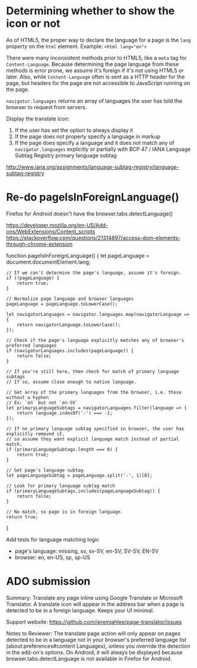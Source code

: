 # Determining whether to show the icon or not

As of HTML5, the proper way to declare the language for a page is the `lang` property on the `html` element. Example: `<html lang="en">`

There were many inconsistent methods prior to HTML5, like a `meta` tag for `Content-Language`. Because determining the page language from these methods is error prone, we assume it's foreign if it's not using HTML5 or later. Also, while `Content-Language` often is sent as a HTTP header for the page, but headers for the page are not accessible to JavaScript running on the page.

`navigator.languages` returns an array of languages the user has told the browser to request from servers. 

Display the translate icon:

1. If the user has set the option to always display it
2. If the page does not properly specify a language in markup
3. If the page does specify a language and it does not match any of `navigator.languages` explicitly or partially with BCP 47 / IANA Language Subtag Registry primary language subtag

http://www.iana.org/assignments/language-subtag-registry/language-subtag-registry



# Re-do pageIsInForeignLanguage()

Firefox for Android doesn't have the browser.tabs.detectLanguage()

https://developer.mozilla.org/en-US/Add-ons/WebExtensions/Content_scripts
https://stackoverflow.com/questions/21314897/access-dom-elements-through-chrome-extension

function pageIsInForeignLanguage() {
    let pageLanguage = document.documentElement.lang;

    // If we can't determine the page's language, assume it's foreign.
    if (!pageLanguage) {
        return true;
    }

    // Normalize page language and browser languages
    pageLanguage = pageLanguage.toLowerCase();

    let navigatorLanguages = navigator.languages.map(navigatorLanguage => {
        return navigatorLanguage.toLowerCase();
    });

    // Check if the page's language explicitly matches any of browser's preferred languages
    if (navigatorLanguages.includes(pageLanguage)) {
        return false;
    }

    // If you're still here, then check for match of primary language subtags
    // If so, assume close enough to native language.

    // Get array of the primary languages from the browser, i.e. those without a hyphen
    // Ex: `en` but not `en-SV`
    let primaryLanguageSubtags = navigatorLanguages.filter(language => {
        return language.indexOf('-') === -1;
    });

    // If no primary language subtag specified in browser, the user has explicitly removed it,
    // so assume they want explicit language match instead of partial match.
    if (primaryLanguageSubtags.length === 0) {
        return true;
    }

    // Get page's language subtag 
    let pageLanguageSubtag = pageLanguage.split('-', 1)[0];

    // Look for primary language subtag match
    if (primaryLanguageSubtags.includes(pageLanguageSubtag)) {
        return false;
    }

    // No match, so page is in foreign language.
    return true;
}

Add tests for language matching logic
- page's language: missing, sv, sv-SV, en-SV, SV-SV, EN-SV
- browser: en, en-US, sp, sp-US


# ADO submission

Summary:
Translate any page inline using Google Translate or Microsoft Translator. A translate icon will appear in the address bar when a page is detected to be in a foreign language. Keeps your UI minimal.

Support website: https://github.com/jeremiahlee/page-translator/issues

Notes to Reviewer: 
The translate page action will only appear on pages detected to be in a language not in your browser's preferred language list (about:preferences#content Languages), unless you override the detection in the add-on's options. On Android, it will always be displayed because browser.tabs.detectLanguage is not available in Firefox for Android.